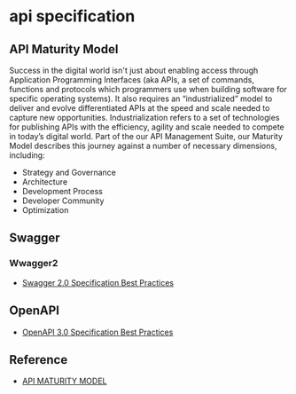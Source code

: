 # api specification

## API Maturity Model

Success in the digital world isn't just about enabling access through Application Programming Interfaces (aka APIs, a set of commands, functions and protocols which programmers use when building software for specific operating systems).
It also requires an “industrialized” model to deliver and evolve differentiated APIs at the speed and scale needed to capture new opportunities.
Industrialization refers to a set of technologies for publishing APIs with the efficiency, agility and scale needed to compete in today’s digital world.
Part of the our API Management Suite, our Maturity Model describes this journey against a number of necessary dimensions, including:

* Strategy and Governance
* Architecture
* Development Process
* Developer Community
* Optimization

## Swagger

### Wwagger2

* [Swagger 2.0 Specification Best Practices](https://doc.networknt.com/development/best-practices/swagger2/)

## OpenAPI

* [OpenAPI 3.0 Specification Best Practices](https://doc.networknt.com/development/best-practices/openapi3/ )

## Reference

* [API MATURITY MODEL](https://www.accenture.com/us-en/service-api-maturity-model)
